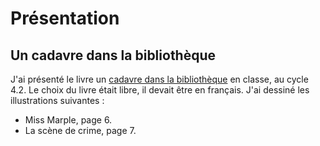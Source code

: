 # Présentation

## Un cadavre dans la bibliothèque

J'ai présenté le livre un [cadavre dans la bibliothèque](https://github.com/maeliecoavoux/travaux-pratiques/blob/main/scolaire/4.2/Pr%C3%A9sentation-livre.pdf) en classe, au cycle 4.2.
Le choix du livre était libre, il devait être en français.
J'ai dessiné les illustrations suivantes :
* Miss Marple, page 6.
* La scène de crime, page 7.

